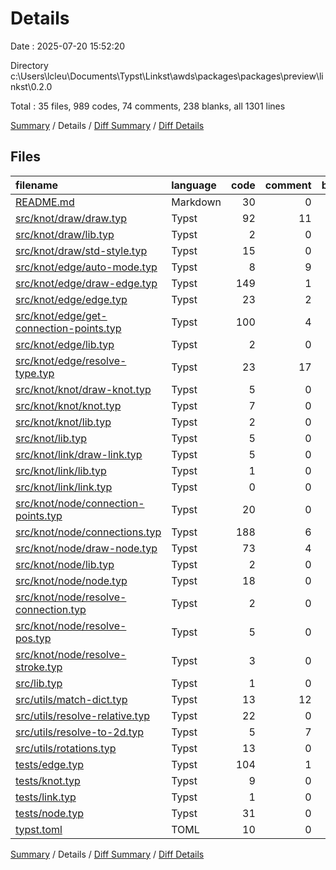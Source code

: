# Details

Date : 2025-07-20 15:52:20

Directory c:\\Users\\lcleu\\Documents\\Typst\\Linkst\\awds\\packages\\packages\\preview\\linkst\\0.2.0

Total : 35 files,  989 codes, 74 comments, 238 blanks, all 1301 lines

[Summary](results.md) / Details / [Diff Summary](diff.md) / [Diff Details](diff-details.md)

## Files
| filename | language | code | comment | blank | total |
| :--- | :--- | ---: | ---: | ---: | ---: |
| [README.md](/README.md) | Markdown | 30 | 0 | 12 | 42 |
| [src/knot/draw/draw.typ](/src/knot/draw/draw.typ) | Typst | 92 | 11 | 20 | 123 |
| [src/knot/draw/lib.typ](/src/knot/draw/lib.typ) | Typst | 2 | 0 | 0 | 2 |
| [src/knot/draw/std-style.typ](/src/knot/draw/std-style.typ) | Typst | 15 | 0 | 2 | 17 |
| [src/knot/edge/auto-mode.typ](/src/knot/edge/auto-mode.typ) | Typst | 8 | 9 | 1 | 18 |
| [src/knot/edge/draw-edge.typ](/src/knot/edge/draw-edge.typ) | Typst | 149 | 1 | 37 | 187 |
| [src/knot/edge/edge.typ](/src/knot/edge/edge.typ) | Typst | 23 | 2 | 5 | 30 |
| [src/knot/edge/get-connection-points.typ](/src/knot/edge/get-connection-points.typ) | Typst | 100 | 4 | 23 | 127 |
| [src/knot/edge/lib.typ](/src/knot/edge/lib.typ) | Typst | 2 | 0 | 0 | 2 |
| [src/knot/edge/resolve-type.typ](/src/knot/edge/resolve-type.typ) | Typst | 23 | 17 | 4 | 44 |
| [src/knot/knot/draw-knot.typ](/src/knot/knot/draw-knot.typ) | Typst | 5 | 0 | 2 | 7 |
| [src/knot/knot/knot.typ](/src/knot/knot/knot.typ) | Typst | 7 | 0 | 1 | 8 |
| [src/knot/knot/lib.typ](/src/knot/knot/lib.typ) | Typst | 2 | 0 | 0 | 2 |
| [src/knot/lib.typ](/src/knot/lib.typ) | Typst | 5 | 0 | 0 | 5 |
| [src/knot/link/draw-link.typ](/src/knot/link/draw-link.typ) | Typst | 5 | 0 | 2 | 7 |
| [src/knot/link/lib.typ](/src/knot/link/lib.typ) | Typst | 1 | 0 | 0 | 1 |
| [src/knot/link/link.typ](/src/knot/link/link.typ) | Typst | 0 | 0 | 1 | 1 |
| [src/knot/node/connection-points.typ](/src/knot/node/connection-points.typ) | Typst | 20 | 0 | 6 | 26 |
| [src/knot/node/connections.typ](/src/knot/node/connections.typ) | Typst | 188 | 6 | 39 | 233 |
| [src/knot/node/draw-node.typ](/src/knot/node/draw-node.typ) | Typst | 73 | 4 | 13 | 90 |
| [src/knot/node/lib.typ](/src/knot/node/lib.typ) | Typst | 2 | 0 | 0 | 2 |
| [src/knot/node/node.typ](/src/knot/node/node.typ) | Typst | 18 | 0 | 1 | 19 |
| [src/knot/node/resolve-connection.typ](/src/knot/node/resolve-connection.typ) | Typst | 2 | 0 | 1 | 3 |
| [src/knot/node/resolve-pos.typ](/src/knot/node/resolve-pos.typ) | Typst | 5 | 0 | 0 | 5 |
| [src/knot/node/resolve-stroke.typ](/src/knot/node/resolve-stroke.typ) | Typst | 3 | 0 | 0 | 3 |
| [src/lib.typ](/src/lib.typ) | Typst | 1 | 0 | 1 | 2 |
| [src/utils/match-dict.typ](/src/utils/match-dict.typ) | Typst | 13 | 12 | 13 | 38 |
| [src/utils/resolve-relative.typ](/src/utils/resolve-relative.typ) | Typst | 22 | 0 | 9 | 31 |
| [src/utils/resolve-to-2d.typ](/src/utils/resolve-to-2d.typ) | Typst | 5 | 7 | 0 | 12 |
| [src/utils/rotations.typ](/src/utils/rotations.typ) | Typst | 13 | 0 | 3 | 16 |
| [tests/edge.typ](/tests/edge.typ) | Typst | 104 | 1 | 31 | 136 |
| [tests/knot.typ](/tests/knot.typ) | Typst | 9 | 0 | 2 | 11 |
| [tests/link.typ](/tests/link.typ) | Typst | 1 | 0 | 1 | 2 |
| [tests/node.typ](/tests/node.typ) | Typst | 31 | 0 | 8 | 39 |
| [typst.toml](/typst.toml) | TOML | 10 | 0 | 0 | 10 |

[Summary](results.md) / Details / [Diff Summary](diff.md) / [Diff Details](diff-details.md)